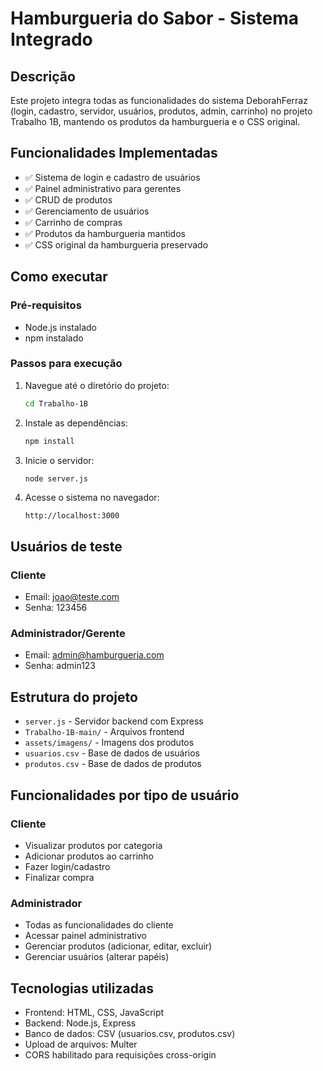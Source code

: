 # Hamburgueria do Sabor - Sistema Integrado

## Descrição
Este projeto integra todas as funcionalidades do sistema DeborahFerraz (login, cadastro, servidor, usuários, produtos, admin, carrinho) no projeto Trabalho 1B, mantendo os produtos da hamburgueria e o CSS original.

## Funcionalidades Implementadas
- ✅ Sistema de login e cadastro de usuários
- ✅ Painel administrativo para gerentes
- ✅ CRUD de produtos
- ✅ Gerenciamento de usuários
- ✅ Carrinho de compras
- ✅ Produtos da hamburgueria mantidos
- ✅ CSS original da hamburgueria preservado

## Como executar

### Pré-requisitos
- Node.js instalado
- npm instalado

### Passos para execução
1. Navegue até o diretório do projeto:
   ```bash
   cd Trabalho-1B
   ```

2. Instale as dependências:
   ```bash
   npm install
   ```

3. Inicie o servidor:
   ```bash
   node server.js
   ```

4. Acesse o sistema no navegador:
   ```
   http://localhost:3000
   ```

## Usuários de teste

### Cliente
- Email: joao@teste.com
- Senha: 123456

### Administrador/Gerente
- Email: admin@hamburgueria.com
- Senha: admin123

## Estrutura do projeto
- `server.js` - Servidor backend com Express
- `Trabalho-1B-main/` - Arquivos frontend
- `assets/imagens/` - Imagens dos produtos
- `usuarios.csv` - Base de dados de usuários
- `produtos.csv` - Base de dados de produtos

## Funcionalidades por tipo de usuário

### Cliente
- Visualizar produtos por categoria
- Adicionar produtos ao carrinho
- Fazer login/cadastro
- Finalizar compra

### Administrador
- Todas as funcionalidades do cliente
- Acessar painel administrativo
- Gerenciar produtos (adicionar, editar, excluir)
- Gerenciar usuários (alterar papéis)

## Tecnologias utilizadas
- Frontend: HTML, CSS, JavaScript
- Backend: Node.js, Express
- Banco de dados: CSV (usuarios.csv, produtos.csv)
- Upload de arquivos: Multer
- CORS habilitado para requisições cross-origin
